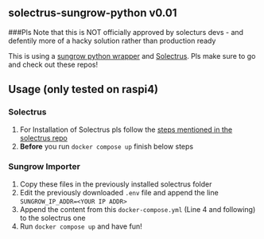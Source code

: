 ## solectrus-sungrow-python v0.01
###Pls Note that this is NOT officially approved by solecturs devs - and defentily more of a hacky solution rather than production ready

This is using a [sungrow python wrapper](https://github.com/wallento/sungrow-websocket) and [Solectrus](https://github.com/solectrus).
Pls make sure to go and check out these repos!

## Usage (only tested on raspi4)
### Solectrus

1. For Installation of Solectrus pls follow the [steps mentioned in the solectrus repo](https://github.com/solectrus/hosting)
2. **Before** you run `docker compose up` finish below steps

### Sungrow Importer

1. Copy these files in the previously installed solectrus folder
2. Edit the previously downloaded `.env` file and append the line `SUNGROW_IP_ADDR=<YOUR IP ADDR>`
3. Append the content from this `docker-compose.yml` (Line 4 and following) to the solectrus one
4. Run `docker compose up` and have fun!
 


